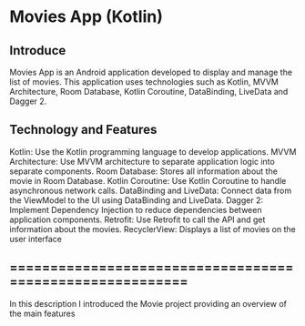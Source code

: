 ﻿# Movies App (Kotlin)
## Introduce
Movies App is an Android application developed to display and manage the list of movies. This application uses technologies such as Kotlin, MVVM Architecture, Room Database, Kotlin Coroutine, DataBinding, LiveData and Dagger 2.

## Technology and Features
Kotlin: Use the Kotlin programming language to develop applications.
MVVM Architecture: Use MVVM architecture to separate application logic into separate components.
Room Database: Stores all information about the movie in Room Database.
Kotlin Coroutine: Use Kotlin Coroutine to handle asynchronous network calls.
DataBinding and LiveData: Connect data from the ViewModel to the UI using DataBinding and LiveData.
Dagger 2: Implement Dependency Injection to reduce dependencies between application components.
Retrofit: Use Retrofit to call the API and get information about the movies.
RecyclerView: Displays a list of movies on the user interface

## =========================================================
In this description I introduced the Movie  project providing an overview of the main features


